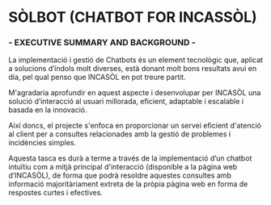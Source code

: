 # SÒLBOT (CHATBOT FOR INCASSÒL)

### - EXECUTIVE SUMMARY AND BACKGROUND -

La implementació i gestió de Chatbots és un element tecnològic que, aplicat a solucions d’índols molt diverses, està donant molt bons resultats avui en dia, pel qual penso que INCASÒL en pot treure partit.

M'agradaria aprofundir en aquest aspecte i desenvolupar per INCASÒL una solució d’interacció al usuari millorada, eficient, adaptable i escalable i basada en la innovació.

Així doncs, el projecte s'enfoca en proporcionar un servei eficient d'atenció al client per a consultes relacionades amb la gestió de problemes i incidències simples. 

Aquesta tasca es durà a terme a través de la implementació d’un chatbot intuïtiu com a mitjà principal d'interacció (disponible a la pàgina web d’INCASÒL), de forma que podrà resoldre aquestes consultes amb informació majoritàriament extreta de la pròpia pàgina web en forma de respostes curtes i efectives.
